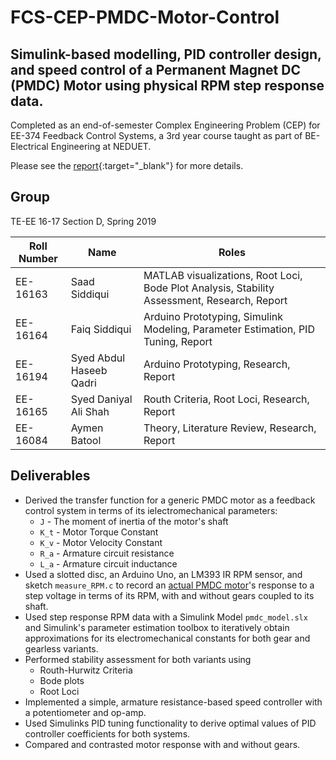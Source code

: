 # FCS-CEP-PMDC-Motor-Control
## Simulink-based modelling, PID controller design, and speed control of a Permanent Magnet DC (PMDC) Motor using physical RPM step response data.

Completed as an end-of-semester Complex Engineering Problem (CEP) for EE-374 Feedback Control Systems, a 3rd year course taught as part of BE-Electrical Engineering at NEDUET.

Please see the [report](./fcs-cep-report-draft-05.pdf){:target="_blank"} for more details.

## Group
TE-EE 16-17 Section D, Spring 2019

| Roll Number | Name          | Roles |
|-------------|---------------|-------|
| EE-16163    | Saad Siddiqui | MATLAB visualizations, Root Loci, Bode Plot Analysis, Stability Assessment, Research, Report |
| EE-16164    | Faiq Siddiqui | Arduino Prototyping, Simulink Modeling, Parameter Estimation, PID Tuning, Report |
| EE-16194    | Syed Abdul Haseeb Qadri | Arduino Prototyping, Research, Report |
| EE-16165    | Syed Daniyal Ali Shah | Routh Criteria, Root Loci, Research, Report |
| EE-16084    | Aymen Batool | Theory, Literature Review, Research, Report |

## Deliverables
- Derived the transfer function for a generic PMDC motor as a feedback control system in terms of its ielectromechanical parameters:
  - `J` - The moment of inertia of the motor's shaft
  - `K_t` - Motor Torque Constant
  - `K_v` - Motor Velocity Constant
  - `R_a` - Armature circuit resistance
  - `L_a` - Armature circuit inductance
- Used a slotted disc, an Arduino Uno, an LM393 IR RPM sensor, and sketch `measure_RPM.c` to record an [actual PMDC motor](http://www.electronicaestudio.com/docs/SHT-034.pdf)'s response to a step voltage in terms of its RPM, with and without gears coupled to its shaft. 
- Used step response RPM data with a Simulink Model `pmdc_model.slx` and Simulink's parameter estimation toolbox to iteratively obtain approximations for its electromechanical constants for both gear and gearless variants.
- Performed stability assessment for both variants using
  - Routh-Hurwitz Criteria
  - Bode plots
  - Root Loci
- Implemented a simple, armature resistance-based speed controller with a potentiometer and op-amp.
- Used Simulinks PID tuning functionality to derive optimal values of PID controller coefficients for both systems. 
- Compared and contrasted motor response with and without gears. 
